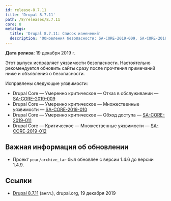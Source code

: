 ```yaml
---
id: release-8.7.11
title: 'Drupal 8.7.11'
path: /8/releases/8.7.11
core: 8
metatags:
  title: 'Drupal 8.7.11: Список изменений'
  description: 'Обновления безопасности: SA-CORE-2019-009, SA-CORE-2019-010, SA-CORE-2019-011, SA-CORE-2019-012.'
---
```


**Дата релиза**: 19 декабря 2019 г.

Этот выпуск исправляет уязвимости безопасности. Настоятельно рекомендуется обновить сайты сразу после прочтения примечаний ниже и объявления о безопасности.

Исправлены следующие уязвимости:

- Drupal Core — Умеренно критическое — Отказ в обслуживании — [SA-CORE-2019-009](../../../../security/sa-core/2019-009/index.md)
- Drupal Core — Умеренно критическое — Множественные уязвимости — [SA-CORE-2019-010](../../../../security/sa-core/2019-010/index.md)
- Drupal Core — Умеренно критическое — Обход доступа — [SA-CORE-2019-011](../../../../security/sa-core/2019-011/index.md)
- Drupal Core — Критическое — Множественные уязвимости — [SA-CORE-2019-012](../../../../security/sa-core/2019-012/index.md)

## Важная информация об обновлении

- Проект `pear/archive_tar` был обновлён с версии 1.4.6 до версии 1.4.9.

## Ссылки

- [Drupal 8.7.11](https://www.drupal.org/project/drupal/releases/8.7.11) (англ.), drupal.org, 19 декабря 2019
